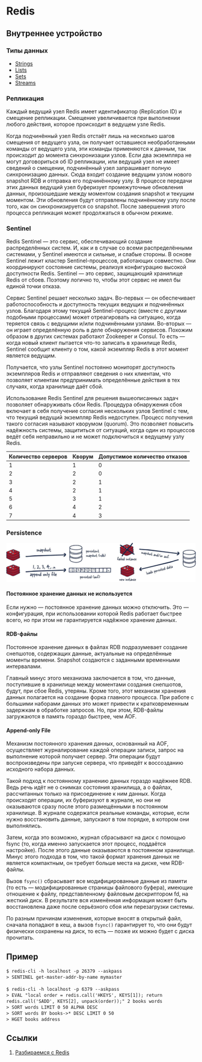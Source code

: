 # Redis

## Внутреннее устройство

### Типы данных

* [Strings](https://redis.io/docs/data-types/strings/)
* [Lists](https://redis.io/docs/data-types/lists/)
* [Sets](https://redis.io/docs/data-types/sets/)
* [Streams](https://redis.io/docs/data-types/streams/)

### Репликация

Каждый ведущий узел Redis имеет идентификатор (Replication ID) и смещение репликации. Смещение увеличивается при
выполнении любого действия, которое происходит в ведущем узле Redis.

Когда подчинённый узел Redis отстаёт лишь на несколько шагов смещения от ведущего узла, он получает оставшиеся
необработанными команды от ведущего узла, эти команды применяются к данным, так происходит до момента синхронизации
узлов. Если два экземпляра не могут договориться об ID репликации, или ведущий узел не имеет сведений о смещении,
подчинённый узел запрашивает полную синхронизацию данных. Сюда входит создание ведущим узлом нового snapshot RDB и
отправка его подчинённому узлу. В процессе передачи этих данных ведущий узел буферизует промежуточные обновления данных,
произошедшие между моментом создания snapshot и текущим моментом. Эти обновления будут отправлены подчинённому узлу
после того, как он синхронизируется со snapshot. После завершения этого процесса репликация может продолжаться в обычном
режиме.

### Sentinel

Redis Sentinel — это сервис, обеспечивающий создание распределённых систем. И, как и в случае со всеми распределёнными
системами, у Sentinel имеются и сильные, и слабые стороны. В основе Sentinel лежит кластер Sentinel-процессов,
работающих совместно. Они координируют состояние системы, реализуя конфигурацию высокой доступности Redis. Sentinel —
это сервис, защищающий хранилище Redis от сбоев. Поэтому логично то, чтобы этот сервис не имел бы единой точки отказа.

Сервис Sentinel решает несколько задач. Во-первых — он обеспечивает работоспособность и доступность текущих ведущих и
подчинённых узлов. Благодаря этому текущий Sentinel-процесс (вместе с другими подобными процессами) может отреагировать
на ситуацию, когда теряется связь с ведущими и/или подчинёнными узлами. Во-вторых — он играет определённую роль в деле
обнаружения сервисов. Похожим образом в других системах работают Zookeeper и Consul. То есть — когда новый клиент
пытается что-то записать в хранилище Redis, Sentinel сообщит клиенту о том, какой экземпляр Redis в этот момент является
ведущим.

Получается, что узлы Sentinel постоянно мониторят доступность экземпляров Redis и отправляют сведения о них клиентам,
что позволяет клиентам предпринимать определённые действия в тех случаях, когда хранилище даёт сбой.

Использование Redis Sentinel для решения вышеописанных задач позволяет обнаруживать сбои Redis. Процедура обнаружения
сбоя включает в себя получение согласия нескольких узлов Sentinel с тем, что текущий ведущий экземпляр Redis недоступен.
Процесс получения такого согласия называют кворумом (quorum). Это позволяет повысить надёжность системы, защититься от
ситуаций, когда один из процессов ведёт себя неправильно и не может подключиться к ведущему узлу Redis.

| Количество серверов | Кворум | Допустимое количество отказов |
|---------------------|--------|-------------------------------|
| 1                   | 1      | 0                             |
| 2                   | 2      | 0                             |
| 3                   | 2      | 1                             |
| 4                   | 2      | 1                             |
| 5                   | 3      | 1                             |
| 6                   | 4      | 2                             |
| 7                   | 4      | 3                             |

### Persistence

![Redis Persistence](images/Redis%20Persistence.png)

#### Постоянное хранение данных не используется

Если нужно — постоянное хранение данных можно отключить. Это — конфигурация, при использовании которой Redis работает
быстрее всего, но при этом не гарантируется надёжное хранение данных.

#### RDB-файлы

Постоянное хранение данных в файлах RDB подразумевает создание снепшотов, содержащих данные, актуальные на определённые
моменты времени. Snapshot создаются с заданными временными интервалами.

Главный минус этого механизма заключается в том, что данные, поступившие в хранилище между моментами создания снепшотов,
будут, при сбое Redis, утеряны. Кроме того, этот механизм хранения данных полагается на создание форка главного
процесса. При работе с большими наборами данных это может привести к кратковременным задержкам в обработке запросов. Но,
при этом, RDB-файлы загружаются в память гораздо быстрее, чем AOF.

#### Append-only File

Механизм постоянного хранения данных, основанный на AOF, осуществляет журналирование каждой операции записи, запрос на
выполнение которой получает сервер. Эти операции будут воспроизведены при запуске сервера, что приведёт к воссозданию
исходного набора данных.

Такой подход к постоянному хранению данных гораздо надёжнее RDB. Ведь речь идёт не о снимках состояния хранилища, а о
файлах, рассчитанных только на присоединение к ним данных. Когда происходят операции, их буферизуют в журнале, но они не
оказываются сразу после этого размещёнными в постоянном хранилище. В журнале содержатся реальные команды, которые, если
нужно восстановить данные, запускают в том порядке, в котором они выполнялись.

Затем, когда это возможно, журнал сбрасывают на диск с помощью fsync (то, когда именно запускается этот процесс,
поддаётся настройке). После этого данные оказываются в постоянном хранилище. Минус этого подхода в том, что такой формат
хранения данных не является компактным, он требует больше места на диске, чем RDB-файлы.

Вызов `fsync()` сбрасывает все модифицированные данные из памяти (то есть — модифицированные страницы файлового буфера),
имеющие отношение к файлу, представленному файловым дескриптором fd, на жесткий диск. В результате вся изменённая
информация может быть восстановлена даже после серьёзного сбоя или перезагрузки системы.

По разным причинам изменения, которые вносят в открытый файл, сначала попадают в кеш, а вызов `fsync()` гарантирует то,
что они будут физически сохранены на диск, то есть — позже их можно будет с диска прочитать.

## Пример

```shell
$ redis-cli -h localhost -p 26379 --askpass
> SENTINEL get-master-addr-by-name mymaster

$ redis-cli -h localhost -p 6379 --askpass
> EVAL "local order = redis.call('HKEYS', KEYS[1]); return redis.call('SADD', KEYS[2], unpack(order));" 2 books words
> SORT words LIMIT 0 50 ALPHA DESC
> SORT words BY books->* DESC LIMIT 0 50
> HGET books address
```

## Ссылки

1. [Разбираемся с Redis](https://habr.com/ru/company/wunderfund/blog/685894/)
